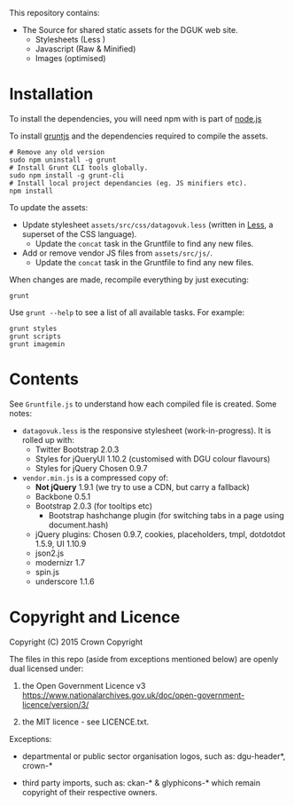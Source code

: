 This repository contains:

* The Source for shared static assets for the DGUK web site.
  * Stylesheets (Less )
  * Javascript (Raw & Minified)
  * Images (optimised)

# Installation


To install the dependencies, you will need npm with is part of [node.js](http://nodejs.org/)


To install [gruntjs](http://gruntjs.com) and the dependencies required to compile the assets.

    # Remove any old version
    sudo npm uninstall -g grunt
    # Install Grunt CLI tools globally.
    sudo npm install -g grunt-cli
    # Install local project dependancies (eg. JS minifiers etc).
    npm install

To update the assets:

* Update stylesheet `assets/src/css/datagovuk.less` (written in [Less](http://lesscss.org), a superset of the CSS language).
  * Update the `concat` task in the Gruntfile to find any new files.
* Add or remove vendor JS files from `assets/src/js/`. 
  * Update the `concat` task in the Gruntfile to find any new files.

When changes are made, recompile everything by just executing:

    grunt

Use `grunt --help` to see a list of all available tasks. For example:

    grunt styles
    grunt scripts
    grunt imagemin

# Contents

See `Gruntfile.js` to understand how each compiled file is created. Some notes:

* `datagovuk.less` is the responsive stylesheet (work-in-progress). It is rolled up with:
  * Twitter Bootstrap 2.0.3
  * Styles for jQueryUI 1.10.2 (customised with DGU colour flavours)
  * Styles for jQuery Chosen 0.9.7 
* `vendor.min.js` is a compressed copy of:
  * **Not jQuery** 1.9.1 (we try to use a CDN, but carry a fallback)
  * Backbone 0.5.1
  * Bootstrap 2.0.3 (for tooltips etc)
    * Bootstrap hashchange plugin (for switching tabs in a page using document.hash)
  * jQuery plugins: Chosen 0.9.7, cookies, placeholders, tmpl, dotdotdot 1.5.9, UI 1.10.9
  * json2.js
  * modernizr 1.7
  * spin.js
  * underscore 1.1.6

# Copyright and Licence

Copyright (C) 2015 Crown Copyright

The files in this repo (aside from exceptions mentioned below) are openly dual licensed under:

1. the Open Government Licence v3 <https://www.nationalarchives.gov.uk/doc/open-government-licence/version/3/>

2. the MIT licence - see LICENCE.txt.

Exceptions:

* departmental or public sector organisation logos, such as: dgu-header*, crown-*

* third party imports, such as: ckan-* & glyphicons-* which remain copyright of their respective owners.


